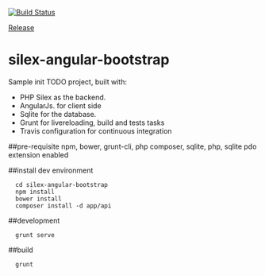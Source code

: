[![Build Status](https://travis-ci.org/afpa-stbrieuc/silex-angular-bootstrap.svg?branch=master)](https://travis-ci.org/afpa-stbrieuc/silex-angular-bootstrap)

[Release](/releases/latest)

# silex-angular-bootstrap
Sample init TODO project, built with:
  - PHP Silex as the backend. 
  - AngularJs. for client side
  - Sqlite for the database.
  - Grunt for livereloading, build and tests tasks
  - Travis configuration for continuous integration



##pre-requisite
npm, bower, grunt-cli, php composer, sqlite, php, sqlite pdo extension enabled


##install dev environment

```shell
  cd silex-angular-bootstrap
  npm install
  bower install
  composer install -d app/api
```


##development

```shell
  grunt serve
```

##build
```shell
  grunt
```
